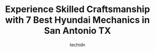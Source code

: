 ---
layout: ampstory
image: https://images.unsplash.com/photo-1639927665333-f658d65ef32a?ixlib=rb-4.0.3&ixid=MnwxMjA3fDB8MHxwaG90by1wYWdlfHx8fGVufDB8fHx8&auto=format&fit=crop&w=640&h=853&q=80
author: techidn
featured: false
description: Looking for reliable and skilled Hyundai Mechanic in San Antonio TX, USA? Your search ends here with the 7 best Hyundai Mechanic in town. With their expertise and commitment to delivering ex
title: Experience Skilled Craftsmanship with 7 Best Hyundai Mechanics in San Antonio TX
cover:
   title: Experience Skilled Craftsmanship with 7 Best Hyundai Mechanics in San Antonio TX
   subtitle: Rickpate
   background: https://images.unsplash.com/photo-1639927665333-f658d65ef32a?ixlib=rb-4.0.3&ixid=MnwxMjA3fDB8MHxwaG90by1wYWdlfHx8fGVufDB8fHx8&auto=format&fit=crop&w=640&h=853&q=80

pages: 
 - layout: thirds
   top: <h1>#1 Red McCombs Superior Hyundai</h1>
   bottom: "<p>When I first came here, I had another gentleman. I knew he thought he was going to get over on me, so his snotty attitude almost made me NOT come back. On my way out the </p>"
   background: https://www.knot35.com/toplist/wp-content/uploads/2023/06/best-hyundai-mechanic-1-in-san-antonio-tx-1685831564.jpeg
   backgroundblur: true
 - layout: thirds
   top: <h1>#2 Hyundai at World Car South</h1>
   bottom: "<p>7915 Interstate 35 Access Rd bldg 2, San Antonio, TX 78224, United States</p>"
   background: https://www.knot35.com/toplist/wp-content/uploads/2023/06/best-hyundai-mechanic-2-in-san-antonio-tx-1685831564.jpeg
   cta:
      link: https://www.knot35.com/toplist/experience-skilled-craftsmanship-with-7-best-hyundai-mechanics-in-san-antonio-tx/
      text: Experience Skilled Craftsmanship with 7 Best Hyundai Mechanics in San Antonio TX
 - layout: thirds
   top: <h1>#3 Sun Auto Service</h1>
   bottom: "<p>23711 W Interstate 10 Frontage Rd, San Antonio, TX 78257, United States</p>"
   background: https://www.knot35.com/toplist/wp-content/uploads/2023/06/best-hyundai-mechanic-3-in-san-antonio-tx-1685831565.jpeg
   cta:
      link: https://www.knot35.com/toplist/experience-skilled-craftsmanship-with-7-best-hyundai-mechanics-in-san-antonio-tx/
      text: Experience Skilled Craftsmanship with 7 Best Hyundai Mechanics in San Antonio TX
 - layout: thirds
   top: <h1>#4 Goose Automotive European Specialist</h1>
   bottom: "<p>1422 N Colorado St, San Antonio, TX 78207, United States</p>"
   background: https://images.unsplash.com/photo-1604871000636-074fa5117945?ixlib=rb-4.0.3&ixid=MnwxMjA3fDB8MHxwaG90by1wYWdlfHx8fGVufDB8fHx8&auto=format&fit=crop&w=640&h=853&q=80
   cta:
      link: https://www.knot35.com/toplist/experience-skilled-craftsmanship-with-7-best-hyundai-mechanics-in-san-antonio-tx/
      text: Experience Skilled Craftsmanship with 7 Best Hyundai Mechanics in San Antonio TX
 - layout: thirds
   top: <h1>#5 Finsanto Automotive Repair Shop</h1>
   bottom: "<p>9354 Bandera Rd, San Antonio, TX 78250, United States</p>"
   background: https://images.unsplash.com/photo-1531169509526-f8f1fdaa4a67?ixlib=rb-4.0.3&ixid=MnwxMjA3fDB8MHxwaG90by1wYWdlfHx8fGVufDB8fHx8&auto=format&fit=crop&w=640&h=853&q=80
   cta:
      link: https://www.knot35.com/toplist/experience-skilled-craftsmanship-with-7-best-hyundai-mechanics-in-san-antonio-tx/
      text: Experience Skilled Craftsmanship with 7 Best Hyundai Mechanics in San Antonio TX
 - layout: thirds
   top: <h1>#6 Goose Auto Repair</h1>
   bottom: "<p>1262 Bandera Rd, San Antonio, TX 78228, United States</p>"
   background: https://images.unsplash.com/photo-1632260260864-caf7fde5ec36?ixlib=rb-4.0.3&ixid=MnwxMjA3fDB8MHxwaG90by1wYWdlfHx8fGVufDB8fHx8&auto=format&fit=crop&w=640&h=853&q=80
   cta:
      link: https://www.knot35.com/toplist/experience-skilled-craftsmanship-with-7-best-hyundai-mechanics-in-san-antonio-tx/
      text: Experience Skilled Craftsmanship with 7 Best Hyundai Mechanics in San Antonio TX
 - layout: thirds
   top: <h1>#7 Speedy Auto Service Shop</h1>
   bottom: "<p>6852 Ingram Rd, San Antonio, TX 78238, United States</p>"
   background: https://images.unsplash.com/photo-1533735380053-eb8d0759b24a?ixlib=rb-4.0.3&ixid=MnwxMjA3fDB8MHxwaG90by1wYWdlfHx8fGVufDB8fHx8&auto=format&fit=crop&w=640&h=853&q=80
   cta:
      link: https://www.knot35.com/toplist/experience-skilled-craftsmanship-with-7-best-hyundai-mechanics-in-san-antonio-tx/
      text: Experience Skilled Craftsmanship with 7 Best Hyundai Mechanics in San Antonio TX
 - layout: thirds
   middle: Continue reading...
   background: https://images.unsplash.com/photo-1527066579998-dbbae57f45ce?ixlib=rb-4.0.3&ixid=MnwxMjA3fDB8MHxwaG90by1wYWdlfHx8fGVufDB8fHx8&auto=format&fit=crop&w=640&h=853&q=80
   cta:
      link: https://www.knot35.com/toplist/experience-skilled-craftsmanship-with-7-best-hyundai-mechanics-in-san-antonio-tx/
      text: Experience Skilled Craftsmanship with 7 Best Hyundai Mechanics in San Antonio TX
      
---